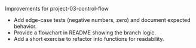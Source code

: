 Improvements for project-03-control-flow

- Add edge-case tests (negative numbers, zero) and document expected behavior.
- Provide a flowchart in README showing the branch logic.
- Add a short exercise to refactor into functions for readability.
